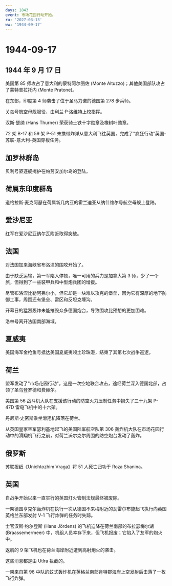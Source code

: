 ```yaml
---
days: 1843
event: 市场花园行动开始。
ru: '2027-03-13'
ww: '1944-09-17'
---
```


# 1944-09-17

## 1944 年 9 月 17 日

美国第 85 师攻占了意大利的蒙特阿尔图佐 (Monte
Altuzzo)；其他美国部队攻占了蒙特普拉托内 (Monte Pratone)。

在东部，印度第 4 师袭击了位于圣马力诺的德国第 278 步兵师。

关岛号航空母舰服役，由利兰·P·洛维特上校指挥。

汉斯·瑟纳 (Hans Thurner) 荣获骑士铁十字勋章及橡树叶勋章。

72 架 B-17 和 59 架 P-51
未携带炸弹从意大利飞往英国，完成了"疯狂行动"英国-苏联-意大利-英国穿梭任务。

## 加罗林群岛

贝利号驱逐舰掩护在帕劳安加尔岛的登陆。

## 荷属东印度群岛

道格拉斯·麦克阿瑟在荷属新几内亚的霍兰迪亚从纳什维尔号航空母舰上登陆。

## 爱沙尼亚

红军在爱沙尼亚纳尔瓦附近取得突破。

## 法国

对法国加来海峡省布洛涅的围攻开始了。

由于缺乏运输，第一军陷入停顿，唯一可用的兵力是加拿大第 3
师，少了一个旅，但得到了一些装甲兵和中型炮兵团的增援。

尽管布洛涅比勒阿弗尔小，但它却是一块难以攻克的堡垒，因为它有深厚的地下防御工事，周围还有堡垒、雷区和反坦克壕沟。

开幕日的猛烈轰炸未能摧毁众多德国炮台，导致围攻比预想的更加困难。

洛林号离开法国南部海域。

## 夏威夷

美国海军金枪鱼号抵达美国夏威夷领土珍珠港，结束了其第七次战争巡逻。

## 荷兰

盟军发动了"市场花园行动"，这是一次空地联合攻击，途经荷兰深入德国北部，占领了圣乌登罗德和费赫尔。

美国第 56 战斗机大队在支援该行动的防空火力压制任务中损失了三十九架 P-47D
雷电飞机中的十六架。

丹尼斯·史密斯乘坐滑翔机降落在荷兰。

从英国皇家空军瑟利基地起飞的美国陆军航空队第 306
轰炸机大队在市场花园行动中的滑翔机飞行之前，对荷兰沃尔克尔周围的防空炮台发动了轰炸。

## 俄罗斯

苏联报纸《Unichtozhim Vraga》将 51 人死亡归功于 Roza Shanina。

## 英国

自战争开始以来一直实行的英国灯火管制法规最终被废除。

一架德国亨克尔轰炸机在执行一次从德国不来梅附近的瓦雷尔布施起飞执行向英国英格兰东部发射
V-1 飞行炸弹的任务时失踪。

士官汉斯·约尔登斯 (Hans Jördens) 的飞机迫降在荷兰南部的布拉瑟梅尔湖
(Braassemermeer)
中，机组人员幸存下来，但飞机报废；它陷入了友军的炮火中。

返航的 9 架飞机也在荷兰海岸附近遭到高射炮火的袭击。

这些消息都是由 Utlra 拦截的。

一架来自第 96
中队的蚊式轰炸机在英格兰南部肯特郡海岸上空发射后击落了一枚飞行炸弹。